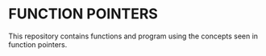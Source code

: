 # FUNCTION POINTERS
This repository contains functions and program using the concepts
seen in function pointers.
